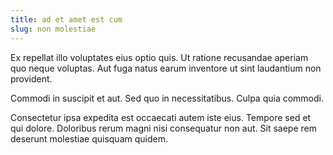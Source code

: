 ```yaml
---
title: ad et amet est cum
slug: non molestiae
---
```


Ex repellat illo voluptates eius optio quis. Ut ratione recusandae aperiam quo neque voluptas. Aut fuga natus earum inventore ut sint laudantium non provident.

Commodi in suscipit et aut. Sed quo in necessitatibus. Culpa quia commodi.

Consectetur ipsa expedita est occaecati autem iste eius. Tempore sed et qui dolore. Doloribus rerum magni nisi consequatur non aut. Sit saepe rem deserunt molestiae quisquam quidem.
